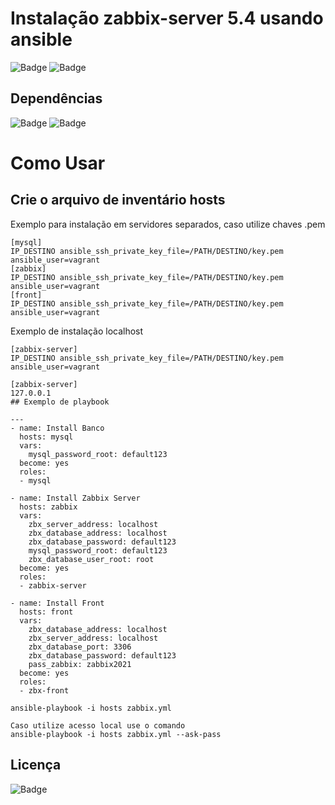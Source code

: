 # Instalação zabbix-server 5.4 usando ansible

![Badge](https://img.shields.io/badge/ansible-zabbix-red)
![Badge](https://img.shields.io/badge/zabbix-5.4-red)

## Dependências
![Badge](https://img.shields.io/badge/ansible-2.9.10-blue)
![Badge](https://img.shields.io/badge/Rocky-8-blue)

# Como Usar

## Crie o arquivo de inventário hosts 

Exemplo para instalação em servidores separados, caso utilize chaves .pem
```
[mysql]
IP_DESTINO ansible_ssh_private_key_file=/PATH/DESTINO/key.pem ansible_user=vagrant
[zabbix]
IP_DESTINO ansible_ssh_private_key_file=/PATH/DESTINO/key.pem ansible_user=vagrant
[front]
IP_DESTINO ansible_ssh_private_key_file=/PATH/DESTINO/key.pem ansible_user=vagrant
```
Exemplo de instalação localhost
```
[zabbix-server]
IP_DESTINO ansible_ssh_private_key_file=/PATH/DESTINO/key.pem ansible_user=vagrant

[zabbix-server]
127.0.0.1
## Exemplo de playbook
```
```
---
- name: Install Banco
  hosts: mysql
  vars:
    mysql_password_root: default123
  become: yes
  roles:
  - mysql

- name: Install Zabbix Server
  hosts: zabbix
  vars:
    zbx_server_address: localhost
    zbx_database_address: localhost
    zbx_database_password: default123
    mysql_password_root: default123
    zbx_database_user_root: root
  become: yes
  roles:
  - zabbix-server

- name: Install Front
  hosts: front
  vars:
    zbx_database_address: localhost
    zbx_server_address: localhost
    zbx_database_port: 3306
    zbx_database_password: default123
    pass_zabbix: zabbix2021
  become: yes
  roles:
  - zbx-front
```
``` 
ansible-playbook -i hosts zabbix.yml

Caso utilize acesso local use o comando
ansible-playbook -i hosts zabbix.yml --ask-pass

``` 
## Licença
![Badge](https://img.shields.io/badge/license-GPLv3-green)
